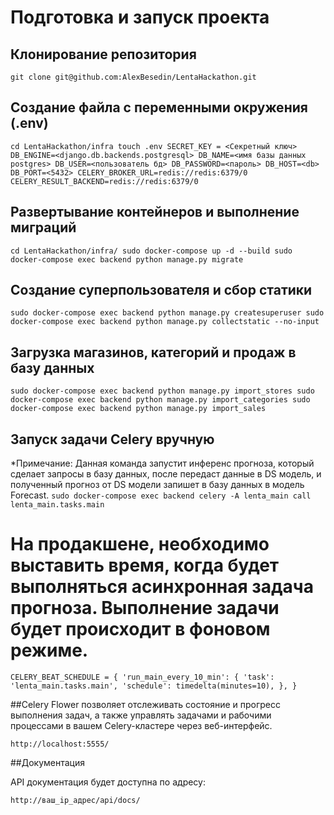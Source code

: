 # Подготовка и запуск проекта

## Клонирование репозитория
`git clone git@github.com:AlexBesedin/LentaHackathon.git`


## Создание файла с переменными окружения (.env)
`cd LentaHackathon/infra
touch .env
SECRET_KEY = <Секретный ключ>
DB_ENGINE=<django.db.backends.postgresql>
DB_NAME=<имя базы данных postgres>
DB_USER=<пользователь бд>
DB_PASSWORD=<пароль>
DB_HOST=<db>
DB_PORT=<5432>
CELERY_BROKER_URL=redis://redis:6379/0
CELERY_RESULT_BACKEND=redis://redis:6379/0`

## Развертывание контейнеров и выполнение миграций
`cd LentaHackathon/infra/
sudo docker-compose up -d --build
sudo docker-compose exec backend python manage.py migrate`


## Создание суперпользователя и сбор статики
`sudo docker-compose exec backend python manage.py createsuperuser
sudo docker-compose exec backend python manage.py collectstatic --no-input`

## Загрузка магазинов, категорий и продаж в базу данных
`sudo docker-compose exec backend python manage.py import_stores
sudo docker-compose exec backend python manage.py import_categories
sudo docker-compose exec backend python manage.py import_sales`


## Запуск задачи Celery вручную

*Примечание: Данная команда запустит инференс прогноза, который сделает запросы в базу данных, после передаст данные в DS модель, и полученный прогноз от DS модели запишет в базу данных в модель Forecast.
`sudo docker-compose exec backend celery -A lenta_main call lenta_main.tasks.main`

# На продакшене, необходимо выставить время, когда будет выполняться асинхронная задача прогноза. Выполнение задачи будет происходит в фоновом режиме.
`CELERY_BEAT_SCHEDULE = {
    'run_main_every_10_min': {
        'task': 'lenta_main.tasks.main',
        'schedule': timedelta(minutes=10),
    },
}`

##Celery Flower позволяет отслеживать состояние и прогресс выполнения задач, а также управлять задачами и рабочими процессами в вашем Celery-кластере через веб-интерфейс.

`http://localhost:5555/`


##Документация

API документация будет доступна по адресу:

`http://ваш_ip_адрес/api/docs/`
